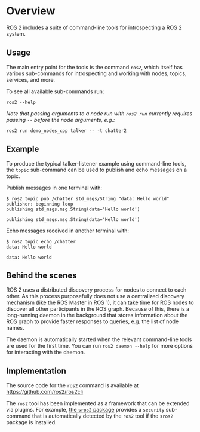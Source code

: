 # Overview

ROS 2 includes a suite of command-line tools for introspecting a ROS 2 system.

## Usage
The main entry point for the tools is the command `ros2`, which itself has various sub-commands for introspecting and working with nodes, topics, services, and more.

To see all available sub-commands run:

```
ros2 --help
```

_Note that passing arguments to a node run with `ros2 run` currently requires passing `--` before the node arguments, e.g.:_

```
ros2 run demo_nodes_cpp talker -- -t chatter2
```

## Example

To produce the typical talker-listener example using command-line tools, the `topic` sub-command can be used to publish and echo messages on a topic.

Publish messages in one terminal with:
```
$ ros2 topic pub /chatter std_msgs/String "data: Hello world"
publisher: beginning loop
publishing std_msgs.msg.String(data='Hello world')

publishing std_msgs.msg.String(data='Hello world')
```

Echo messages received in another terminal with:
```
$ ros2 topic echo /chatter
data: Hello world

data: Hello world
```

## Behind the scenes

ROS 2 uses a distributed discovery process for nodes to connect to each other.
As this process purposefully does not use a centralized discovery mechanism (like the ROS Master in ROS 1), it can take time for ROS nodes to discover all other participants in the ROS graph.
Because of this, there is a long-running daemon in the background that stores information about the ROS graph to provide faster responses to queries, e.g. the list of node names.

The daemon is automatically started when the relevant command-line tools are used for the first time.
You can run `ros2 daemon --help` for more options for interacting with the daemon.

## Implementation

The source code for the `ros2` command is available at https://github.com/ros2/ros2cli

The `ros2` tool has been implemented as a framework that can be extended via plugins.
For example, [the `sros2` package](https://github.com/ros2/sros2) provides a `security` sub-command that is automatically detected by the `ros2` tool if the `sros2` package is installed.